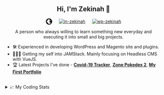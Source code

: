<h2 align="center">Hi, I'm Zekinah 👋</h2>
<p align="center">
<a href="https://www.zekinahlecaros.com/" target="blank"><img align="center" src=https://raw.githubusercontent.com/iconic/open-iconic/master/svg/globe.svg alt="zekinalecaros.com" height="20" width="20" /></a>
&emsp;
<a href="https://ph.linkedin.com/in/zekinah" target="blank"><img align="center" src=https://cdn.jsdelivr.net/npm/simple-icons@3.0.1/icons/linkedin.svg alt="in-zekinah" height="20" width="20" /></a>
  &emsp;
<a href="https://profiles.wordpress.org/zekinah/" target="blank"><img align="center" src=https://cdn.jsdelivr.net/npm/simple-icons@3.0.1/icons/wordpress.svg alt="wp-zekinah" height="20" width="20" /></a>
</p>
<p align="center">
A person who always willing to learn something new everyday and executing it into small and big projects.
</p>

- 🛠 Experienced in developing WordPress and Magento site and plugins.
- 👩🏻‍💻 Getting my self into JAMStack. Mainly focusing on Headless CMS with VueJS.
- 🏆 Latest Projects I've done - **[Covid-19 Tracker](https://github.com/zekinah/pandemiccovid-19)**, **[Zone Pokedex 2](https://github.com/zekinah/zone-pokedex2)**, **[My First Portfolio](https://github.com/zekinah/iamzekinah)** 
<br><br>

<details>
    <summary>📈 My Coding Stats</summary>
<!--START_SECTION:waka-->
**I'm an Early 🐤** 

```text
🌞 Morning    47 commits     █░░░░░░░░░░░░░░░░░░░░░░░░   6.18% 
🌆 Daytime    374 commits    ████████████░░░░░░░░░░░░░   49.21% 
🌃 Evening    319 commits    ██████████░░░░░░░░░░░░░░░   41.97% 
🌙 Night      20 commits     ░░░░░░░░░░░░░░░░░░░░░░░░░   2.63%

```
📅 **I'm Most Productive on Saturday** 

```text
Monday       113 commits    ███░░░░░░░░░░░░░░░░░░░░░░   14.87% 
Tuesday      98 commits     ███░░░░░░░░░░░░░░░░░░░░░░   12.89% 
Wednesday    107 commits    ███░░░░░░░░░░░░░░░░░░░░░░   14.08% 
Thursday     97 commits     ███░░░░░░░░░░░░░░░░░░░░░░   12.76% 
Friday       110 commits    ███░░░░░░░░░░░░░░░░░░░░░░   14.47% 
Saturday     129 commits    ████░░░░░░░░░░░░░░░░░░░░░   16.97% 
Sunday       106 commits    ███░░░░░░░░░░░░░░░░░░░░░░   13.95%

```


📊 **This Week I Spent My Time On** 

```text
💬 Programming Languages: 
SCSS                     14 mins             █████████░░░░░░░░░░░░░░░░   38.06% 
PHP                      14 mins             █████████░░░░░░░░░░░░░░░░   36.72% 
Markdown                 4 mins              ███░░░░░░░░░░░░░░░░░░░░░░   11.76% 
JavaScript               4 mins              ██░░░░░░░░░░░░░░░░░░░░░░░   11.23% 
JSON                     0 secs              ░░░░░░░░░░░░░░░░░░░░░░░░░   2.24%

```

**I Mostly Code in PHP** 

```text
PHP                      24 repos            ██████████████░░░░░░░░░░░   55.81% 
JavaScript               5 repos             ███░░░░░░░░░░░░░░░░░░░░░░   11.63% 
HTML                     5 repos             ███░░░░░░░░░░░░░░░░░░░░░░   11.63% 
CSS                      5 repos             ███░░░░░░░░░░░░░░░░░░░░░░   11.63% 
Vue                      4 repos             ██░░░░░░░░░░░░░░░░░░░░░░░   9.3%

```



<!--END_SECTION:waka-->
</details>
